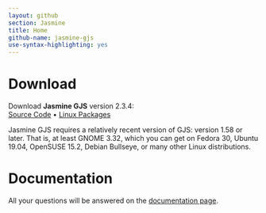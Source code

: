 ```yaml
---
layout: github
section: Jasmine
title: Home
github-name: jasmine-gjs
use-syntax-highlighting: yes
---
```


# Download #

<p class="callout">
    Download <strong>Jasmine GJS</strong> version 2.3.4:<br/>
    <a class="source-download" href="/downloads/jasmine-gjs-2.3.4.tar.xz">Source Code</a> &bull;
    <a class="source-download" href="http://software.opensuse.org/download/package?project=home:ptomato&amp;package=jasmine-gjs">Linux Packages</a>
</p>

Jasmine GJS requires a relatively recent version of GJS: version 1.58 or later.
That is, at least GNOME 3.32, which you can get on Fedora 30, Ubuntu 19.04, OpenSUSE 15.2, Debian Bullseye, or many other Linux distributions.

# Documentation #

All your questions will be answered on the [documentation page](https://github.com/ptomato/jasmine-gjs#jasmine-for-gjs).
